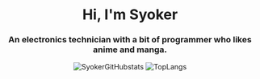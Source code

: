 <h1 align=center>Hi, I'm Syoker</h1>
<h3 align=center>An electronics technician with a bit of programmer who likes anime and manga.</h3>

<p align=center>
    <img src=https://github-readme-stats.vercel.app/api?username=Syoker alt=SyokerGitHubstats>
    <img src=https://github-readme-stats.vercel.app/api/top-langs/?username=Syoker&layout=compact) alt=TopLangs>
</p>